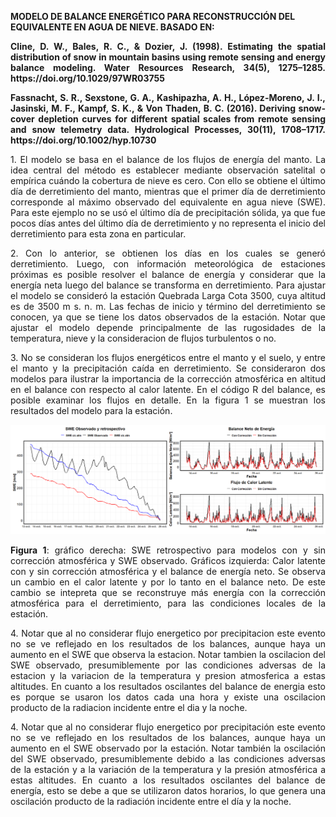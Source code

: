 <strong>MODELO DE BALANCE ENERGÉTICO PARA RECONSTRUCCIÓN DEL EQUIVALENTE EN AGUA DE NIEVE. BASADO EN:</strong>


<p align="justify">
<strong>Cline, D. W., Bales, R. C., & Dozier, J. (1998). Estimating the spatial distribution of snow in mountain basins using remote sensing and energy balance modeling. Water Resources Research, 34(5), 1275–1285. https://doi.org/10.1029/97WR03755</strong>
</p>


<p align="justify"> 
<strong>Fassnacht, S. R., Sexstone, G. A., Kashipazha, A. H., López-Moreno, J. I., Jasinski, M. F., Kampf, S. K., & Von Thaden, B. C. (2016). Deriving snow-cover depletion curves for different spatial scales from remote sensing and snow telemetry data. Hydrological Processes, 30(11), 1708–1717. https://doi.org/10.1002/hyp.10730</strong> 
</p> 

<p align="justify"> 
1. El modelo se basa en el balance de los flujos de energía del manto. La idea central del método es establecer mediante observación satelital o empírica cuándo la cobertura de nieve es cero. Con ello se obtiene el último día de derretimiento del manto, mientras que el primer día de derretimiento corresponde al máximo observado del equivalente en agua nieve (SWE). Para este ejemplo no se usó el último día de precipitación sólida, ya que fue pocos días antes del último día de derretimiento y no representa el inicio del derretimiento para esta zona en particular.
</p>

<p align="justify">
 2. Con lo anterior, se obtienen los días en los cuales se generó derretimiento. Luego, con información meteorológica de estaciones próximas es posible resolver el balance de energía y considerar que la energía neta luego del balance se transforma en derretimiento. Para ajustar el modelo se consideró la estación Quebrada Larga Cota 3500, cuya altitud es de 3500 m s. n. m. Las fechas de inicio y término del derretimiento se conocen, ya que se tiene los datos observados de la estación. Notar que ajustar el modelo depende principalmente de las rugosidades de la temperatura, nieve y la consideracion de flujos turbulentos o no.
</p> 


<p align="justify">
3. No se consideran los flujos energéticos entre el manto y el suelo, y entre el manto y la precipitación caída en derretimiento. Se consideraron dos modelos para ilustrar la importancia de la corrección atmosférica en altitud en el balance con respecto al calor latente. En el código R del balance, es posible examinar los flujos en detalle. En la figura 1 se muestran los resultados del modelo para la estación.
</p>


<div align="center">
  <img src="https://raw.githubusercontent.com/FelipeRivas5492/Modelo-de-balance-energetico-para-reconstruccion-del-equivalente-en-agua-de-nieve-/main/balance.png" alt="Figura 1 - fig1">
<div align="center">
 
<p align="justify">
<strong>Figura 1</strong>: gráfico derecha: SWE retrospectivo para modelos con y sin corrección atmosférica y SWE observado. Gráficos izquierda: Calor latente con y sin corrección atmosférica y el balance de energía neto. Se observa un cambio en el calor latente y por lo tanto en el balance neto. De este cambio se intepreta que se reconstruye más energía con la corrección atmosférica para el derretimiento, para las condiciones locales de la estación. 
</p>


<p align="justify">
4. Notar que al no considerar flujo energetico por precipitacion este evento no se ve reflejado en los resultados de los balances, aunque haya un aumento en el SWE que observa la estacion. Notar tambien la oscilacion del SWE observado, presumiblemente por las condiciones adversas de la estacion y la variacion de la temperatura y presion atmosferica a estas altitudes. En cuanto a los resultados oscilantes del balance de energia esto es porque se usaron los datos cada una hora y existe una oscilacion producto de la radiacion incidente entre el dia y la noche.
</p>


<p align="justify"> 4.  Notar que al no considerar flujo energetico por precipitación este evento no se ve reflejado en los resultados de los balances, aunque haya un aumento en el SWE observado por la estación. Notar también la oscilación del SWE observado, presumiblemente debido a las condiciones adversas de la estación y a la variación de la temperatura y la presión atmosférica a estas altitudes. En cuanto a los resultados oscilantes del balance de energía, esto se debe a que se utilizaron datos horarios, lo que genera una oscilación producto de la radiación incidente entre el día y la noche. </p>




